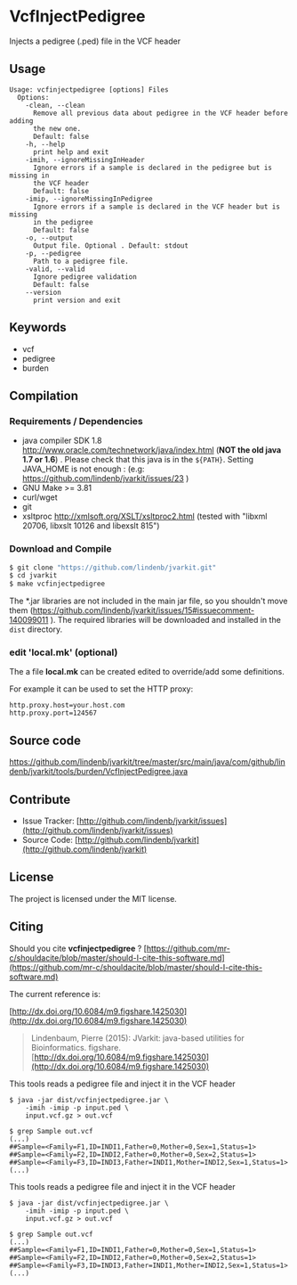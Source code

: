 # VcfInjectPedigree

Injects a pedigree (.ped) file in the VCF header


## Usage

```
Usage: vcfinjectpedigree [options] Files
  Options:
    -clean, --clean
      Remove all previous data about pedigree in the VCF header before adding 
      the new one.
      Default: false
    -h, --help
      print help and exit
    -imih, --ignoreMissingInHeader
      Ignore errors if a sample is declared in the pedigree but is missing in 
      the VCF header
      Default: false
    -imip, --ignoreMissingInPedigree
      Ignore errors if a sample is declared in the VCF header but is missing 
      in the pedigree
      Default: false
    -o, --output
      Output file. Optional . Default: stdout
    -p, --pedigree
      Path to a pedigree file.
    -valid, --valid
      Ignore pedigree validation
      Default: false
    --version
      print version and exit

```


## Keywords

 * vcf
 * pedigree
 * burden


## Compilation

### Requirements / Dependencies

* java compiler SDK 1.8 http://www.oracle.com/technetwork/java/index.html (**NOT the old java 1.7 or 1.6**) . Please check that this java is in the `${PATH}`. Setting JAVA_HOME is not enough : (e.g: https://github.com/lindenb/jvarkit/issues/23 )
* GNU Make >= 3.81
* curl/wget
* git
* xsltproc http://xmlsoft.org/XSLT/xsltproc2.html (tested with "libxml 20706, libxslt 10126 and libexslt 815")


### Download and Compile

```bash
$ git clone "https://github.com/lindenb/jvarkit.git"
$ cd jvarkit
$ make vcfinjectpedigree
```

The *.jar libraries are not included in the main jar file, so you shouldn't move them (https://github.com/lindenb/jvarkit/issues/15#issuecomment-140099011 ).
The required libraries will be downloaded and installed in the `dist` directory.

### edit 'local.mk' (optional)

The a file **local.mk** can be created edited to override/add some definitions.

For example it can be used to set the HTTP proxy:

```
http.proxy.host=your.host.com
http.proxy.port=124567
```
## Source code 

[https://github.com/lindenb/jvarkit/tree/master/src/main/java/com/github/lindenb/jvarkit/tools/burden/VcfInjectPedigree.java
](https://github.com/lindenb/jvarkit/tree/master/src/main/java/com/github/lindenb/jvarkit/tools/burden/VcfInjectPedigree.java
)
## Contribute

- Issue Tracker: [http://github.com/lindenb/jvarkit/issues](http://github.com/lindenb/jvarkit/issues)
- Source Code: [http://github.com/lindenb/jvarkit](http://github.com/lindenb/jvarkit)

## License

The project is licensed under the MIT license.

## Citing

Should you cite **vcfinjectpedigree** ? [https://github.com/mr-c/shouldacite/blob/master/should-I-cite-this-software.md](https://github.com/mr-c/shouldacite/blob/master/should-I-cite-this-software.md)

The current reference is:

[http://dx.doi.org/10.6084/m9.figshare.1425030](http://dx.doi.org/10.6084/m9.figshare.1425030)

> Lindenbaum, Pierre (2015): JVarkit: java-based utilities for Bioinformatics. figshare.
> [http://dx.doi.org/10.6084/m9.figshare.1425030](http://dx.doi.org/10.6084/m9.figshare.1425030)



This tools reads a pedigree file and inject it in the VCF header  



```
$ java -jar dist/vcfinjectpedigree.jar \
	-imih -imip -p input.ped \
	input.vcf.gz > out.vcf

$ grep Sample out.vcf
(...)
##Sample=<Family=F1,ID=INDI1,Father=0,Mother=0,Sex=1,Status=1>
##Sample=<Family=F2,ID=INDI2,Father=0,Mother=0,Sex=2,Status=1>
##Sample=<Family=F3,ID=INDI3,Father=INDI1,Mother=INDI2,Sex=1,Status=1>
(...)

```






This tools reads a pedigree file and inject it in the VCF header  


```
$ java -jar dist/vcfinjectpedigree.jar \
	-imih -imip -p input.ped \
	input.vcf.gz > out.vcf

$ grep Sample out.vcf
(...)
##Sample=<Family=F1,ID=INDI1,Father=0,Mother=0,Sex=1,Status=1>
##Sample=<Family=F2,ID=INDI2,Father=0,Mother=0,Sex=2,Status=1>
##Sample=<Family=F3,ID=INDI3,Father=INDI1,Mother=INDI2,Sex=1,Status=1>
(...)

```



